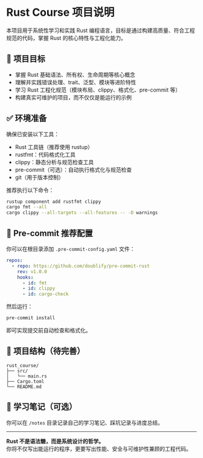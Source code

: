 


# Rust Course 项目说明

本项目用于系统性学习和实践 Rust 编程语言，目标是通过构建高质量、符合工程规范的代码，掌握 Rust 的核心特性与工程化能力。

## 📌 项目目标

- 掌握 Rust 基础语法、所有权、生命周期等核心概念
- 理解并实践错误处理、trait、泛型、模块等进阶特性
- 学习 Rust 工程化规范（模块布局、clippy、格式化、pre-commit 等）
- 构建真实可维护的项目，而不仅仅是能运行的示例

## ✅ 环境准备

确保已安装以下工具：

- Rust 工具链（推荐使用 rustup）
- rustfmt：代码格式化工具
- clippy：静态分析与规范检查工具
- pre-commit（可选）：自动执行格式化与规范检查
- git（用于版本控制）

推荐执行以下命令：

```bash
rustup component add rustfmt clippy
cargo fmt --all
cargo clippy --all-targets --all-features -- -D warnings
```

## 🔧 Pre-commit 推荐配置

你可以在根目录添加 `.pre-commit-config.yaml` 文件：

```yaml
repos:
  - repo: https://github.com/doublify/pre-commit-rust
    rev: v1.0.0
    hooks:
      - id: fmt
      - id: clippy
      - id: cargo-check
```

然后运行：

```bash
pre-commit install
```

即可实现提交前自动检查和格式化。

## 🧱 项目结构（待完善）

```
rust_course/
├── src/
│   └── main.rs
├── Cargo.toml
└── README.md
```

## 📖 学习笔记（可选）

你可以在 `/notes` 目录记录自己的学习笔记、踩坑记录与进度总结。

---

**Rust 不是语法糖，而是系统设计的哲学。**  
你将不仅写出能运行的程序，更要写出性能、安全与可维护性兼顾的工程代码。